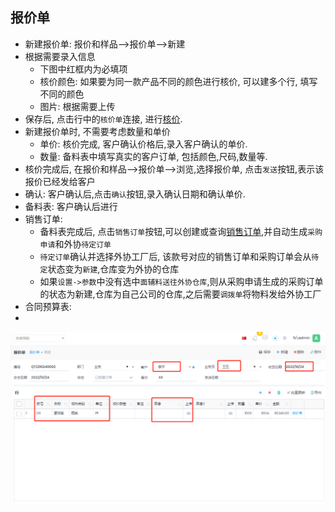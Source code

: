﻿## 报价单

- 新建报价单: 报价和样品-->报价单-->新建
- 根据需要录入信息
    - 下图中红框内为必填项
    - 核价颜色: 如果要为同一款产品不同的颜色进行核价, 可以建多个行, 填写不同的颜色
    - 图片: 根据需要上传
- 保存后, 点击行中的`核价单`连接, 进行[核价](Costing.md).
- 新建报价单时, 不需要考虑数量和单价 
    - 单价: 核价完成, 客户确认价格后,录入客户确认的单价.
    - 数量: 备料表中填写真实的客户订单, 包括颜色,尺码,数量等.
- 核价完成后, 在报价和样品-->报价单-->浏览,选择报价单, 点击`发送`按钮,表示该报价已经发给客户
- 确认: 客户确认后,点击`确认`按钮,录入确认日期和确认单价.
- 备料表: 客户确认后进行
- 销售订单: 
    - 备料表完成后, 点击`销售订单`按钮,可以创建或查询[销售订单](../Sales/Index.md),并自动生成`采购申请`和外协`待定订单`
    - `待定订单`确认并选择外协工厂后, 该款号对应的销售订单和采购订单会从`待定`状态变为`新建`,仓库变为外协的仓库
    - 如果`设置->参数`中没有选中`面辅料送往外协仓库`,则从采购申请生成的采购订单的状态为新建,仓库为自己公司的仓库,之后需要`调拨单`将物料发给外协工厂
- 合同预算表:
- 
![Quote](quote.png)
    